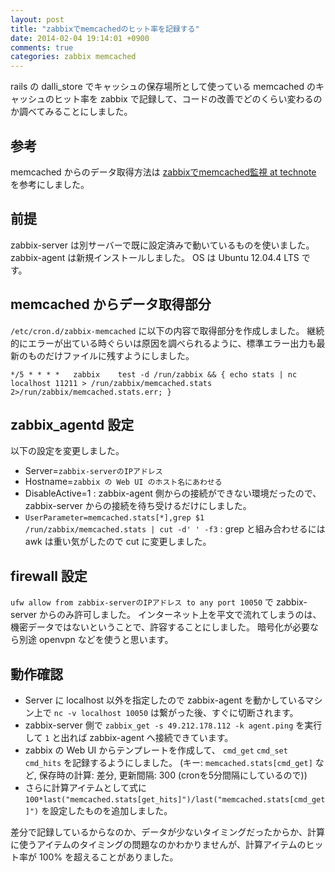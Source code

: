 ```yaml
---
layout: post
title: "zabbixでmemcachedのヒット率を記録する"
date: 2014-02-04 19:14:01 +0900
comments: true
categories: zabbix memcached
---
```

rails の dalli_store でキャッシュの保存場所として使っている memcached のキャッシュのヒット率を zabbix で記録して、コードの改善でどのくらい変わるのか調べてみることにしました。

<!--more-->

## 参考

memcached からのデータ取得方法は [zabbixでmemcached監視 at technote](http://blog.withsin.net/2010/09/06/zabbix%E3%81%A7memcached%E7%9B%A3%E8%A6%96/) を参考にしました。

## 前提

zabbix-server は別サーバーで既に設定済みで動いているものを使いました。
zabbix-agent は新規インストールしました。
OS は Ubuntu 12.04.4 LTS です。

## memcached からデータ取得部分

`/etc/cron.d/zabbix-memcached` に以下の内容で取得部分を作成しました。
継続的にエラーが出ている時ぐらいは原因を調べられるように、標準エラー出力も最新のものだけファイルに残すようにしました。

```text /etc/cron.d/zabbix-memcached
*/5 * * * *   zabbix    test -d /run/zabbix && { echo stats | nc localhost 11211 > /run/zabbix/memcached.stats 2>/run/zabbix/memcached.stats.err; }
```

## zabbix_agentd 設定

以下の設定を変更しました。

- Server=`zabbix-serverのIPアドレス`
- Hostname=`zabbix の Web UI のホスト名にあわせる`
- DisableActive=1 : zabbix-agent 側からの接続ができない環境だったので、 zabbix-server からの接続を待ち受けるだけにしました。
- `UserParameter=memcached.stats[*],grep $1 /run/zabbix/memcached.stats | cut -d' ' -f3` : grep と組み合わせるには awk は重い気がしたので cut に変更しました。

## firewall 設定

`ufw allow from zabbix-serverのIPアドレス to any port 10050` で zabbix-server からのみ許可しました。
インターネット上を平文で流れてしまうのは、機密データではないということで、許容することにしました。
暗号化が必要なら別途 openvpn などを使うと思います。

## 動作確認

- Server に localhost 以外を指定したので zabbix-agent を動かしているマシン上で `nc -v localhost 10050` は繋がった後、すぐに切断されます。
- zabbix-server 側で `zabbix_get -s 49.212.178.112 -k agent.ping` を実行して `1` と出れば zabbix-agent へ接続できています。
- zabbix の Web UI からテンプレートを作成して、 `cmd_get` `cmd_set` `cmd_hits` を記録するようにしました。
  (キー: `memcached.stats[cmd_get]` など, 保存時の計算: 差分, 更新間隔: 300 (cronを5分間隔にしているので))
- さらに計算アイテムとして式に `100*last("memcached.stats[get_hits]")/last("memcached.stats[cmd_get]")` を設定したものを追加しました。

差分で記録しているからなのか、データが少ないタイミングだったからか、計算に使うアイテムのタイミングの問題なのかわかりませんが、計算アイテムのヒット率が 100% を超えることがありました。
